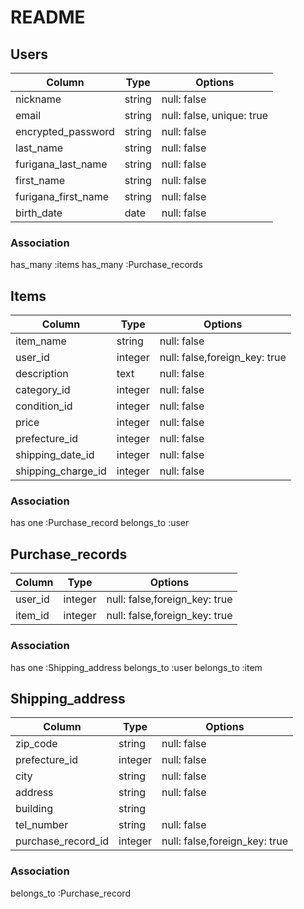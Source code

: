 # README
## Users

| Column              | Type           | Options                    |
| ------------------- | -------------- | ---------------------------|
| nickname            | string         | null: false                |
| email               | string         | null: false, unique: true  |
| encrypted_password  | string         | null: false                |
| last_name           | string         | null: false                |
| furigana_last_name  | string         | null: false                |
| first_name          | string         | null: false                |
| furigana_first_name | string         | null: false                |
| birth_date          | date           | null: false                |


### Association
has_many :items
has_many :Purchase_records


## Items
| Column             | Type           | Options                       |
| ------------------ | -------------- | ----------------------------- |
| item_name          | string         | null: false                   |
| user_id            | integer        | null: false,foreign_key: true |
| description        | text           | null: false                   |
| category_id        | integer        | null: false                   |
| condition_id       | integer        | null: false                   |
| price              | integer        | null: false                   |
| prefecture_id      | integer        | null: false                   |
| shipping_date_id   | integer        | null: false                   |
| shipping_charge_id | integer        | null: false                   |

### Association
has one :Purchase_record
belongs_to :user 


## Purchase_records
| Column              | Type     | Options                       |
| ------------------- | -------- | ----------------------------- |
| user_id             | integer  | null: false,foreign_key: true |
| item_id             | integer  | null: false,foreign_key: true |


### Association
has one :Shipping_address
belongs_to :user
belongs_to :item


## Shipping_address
| Column             | Type      | Options                       |
| ------------------ | --------- | ----------------------------- |
| zip_code           | string    | null: false                   |    
| prefecture_id      | integer   | null: false                   |
| city               | string    | null: false                   |
| address            | string    | null: false                   |
| building           | string    |                               |
| tel_number         | string    | null: false                   |
| purchase_record_id | integer   | null: false,foreign_key: true |

### Association
belongs_to :Purchase_record
